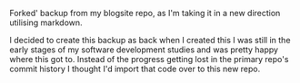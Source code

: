 Forked' backup from my blogsite repo, as I'm taking it in a new direction utilising markdown.

I decided to create this backup as back when I created this I was still in the early stages of my software development studies and was pretty happy where this got to. Instead of the progress getting lost in the primary repo's commit history I thought I'd import that code over to this new repo.
